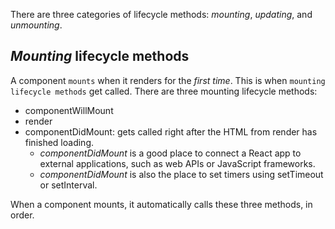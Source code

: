 There are three categories of lifecycle methods: _mounting_, _updating_, and _unmounting_.

## _Mounting_ lifecycle methods
A component `mounts` when it renders for the _first time_. This is when `mounting lifecycle methods` get called. There are three mounting lifecycle methods:
* componentWillMount
* render
* componentDidMount: gets called right after the HTML from render has finished loading. 
    * _componentDidMount_ is a good place to connect a React app to external applications, such as web APIs or JavaScript frameworks.
    * _componentDidMount_ is also the place to set timers using setTimeout or setInterval.

When a component mounts, it automatically calls these three methods, in order.


